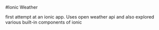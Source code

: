 #Ionic Weather

first attempt at an ionic app.  Uses open weather api and also explored various  built-in components of ionic